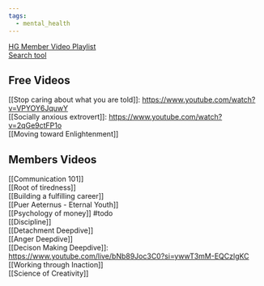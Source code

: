 ```yaml
---
tags:
  - mental_health
---
```

[HG Member Video Playlist](https://youtube.com/playlist?list=UUMOlHVl2N3jPEbkNJVx-ItQIQ&si=inNS_TE4Hgy1aOIJ)  
[Search tool](https://hgsearch.ridhom.dev)  

## Free Videos
[[Stop caring about what you are told]]: https://www.youtube.com/watch?v=VPYOY6JquwY  
[[Socially anxious extrovert]]: https://www.youtube.com/watch?v=2qGe9ctFP1o   
[[Moving toward Enlightenment]]

## Members Videos
[[Communication 101]]  
[[Root of tiredness]]  
[[Building a fulfilling career]]  
[[Puer Aeternus - Eternal Youth]]  
[[Psychology of money]] #todo  
[[Discipline]]  
[[Detachment Deepdive]]  
[[Anger Deepdive]]  
[[Decison Making Deepdive]]: https://www.youtube.com/live/bNb89Joc3C0?si=ywwT3mM-EQCzlgKC  
[[Working through Inaction]]  
[[Science of Creativity]]  
